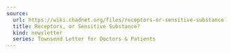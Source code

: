 ```yaml
---
source:
  url: https://wiki.chadnet.org/files/receptors-or-sensitive-substance.pdf
  title: Receptors, or Sensitive Substance?
  kind: newsletter
  series: Townsend Letter for Doctors & Patients
---
```

